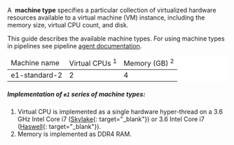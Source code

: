 A  **machine type** specifies a particular collection of virtualized
hardware resources available to a virtual machine (VM) instance,
including the memory size, virtual CPU count, and disk.

This guide describes the available machine types. For using machine
types in pipelines see pipeline [agent documentation][1].

<table style="background-color: rgb(255, 255, 255);">
<thead>
<tr>
	<td>
		 Machine name
	</td>
	<td>
		 Virtual CPUs <sup>1</sup>
	</td>
	<td>
		 Memory (GB) <sup>2</sup>
	</td>
</tr>
</thead>
<tbody>
<tr>
	<td>
		 e1-standard-2
	</td>
	<td>
		 2
	</td>
	<td>
		 4
	</td>
</tr>
</tbody>
</table>

#####  Implementation of `e1` series of machine types:

1.  Virtual CPU is implemented as a single hardware hyper-thread on a
    3.6 GHz Intel Core i7 ([Skylake][2]{: target="_blank"}) or 3.6 Intel
    Core i7 ([Haswell][3]{: target="_blank"}).
2.  Memory is implemented as DDR4 RAM.



[1]: https://docs.semaphoreci.com/article/23-agent
[2]: https://wikipedia.org/wiki/Skylake_%28microarchitecture%29
[3]: http://wikipedia.org/wiki/Haswell_%28microarchitecture%29
